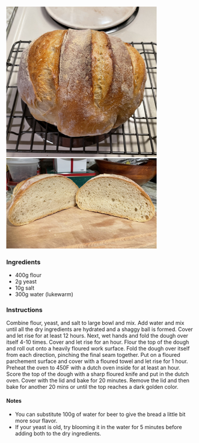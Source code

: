 <img src="../img/NKB_01.JPG" alt="Bread fresh out of the oven" width="400"/> <img src="../img/NKB_02.JPG" alt="crumb structure" width="400"/>
### Ingredients

- 400g flour
- 2g yeast
- 10g salt
- 300g water (lukewarm)

### Instructions
Combine flour, yeast, and salt to large bowl and mix. 
Add water and mix until all the dry ingredients are hydrated and a shaggy ball is formed. 
Cover and let rise for at least 12 hours.
Next, wet hands and fold the dough over itself 4-10 times.
Cover and let rise for an hour.
Flour the top of the dough and roll out onto a heavily floured work surface.
Fold the dough over itself from each direction, pinching the final seam together.
Put on a floured parchement surface and cover with a floured towel and let rise for 1 hour.
Preheat the oven to 450F with a dutch oven inside for at least an hour.
Score the top of the dough with a sharp floured knife and put in the dutch oven.
Cover with the lid and bake for 20 minutes.
Remove the lid and then bake for another 20 mins or until the top reaches a dark golden color.

#### Notes
- You can substitute 100g of water for beer to give the bread a little bit more sour flavor.
- If your yeast is old, try blooming it in the water for 5 minutes before adding both to the dry ingredients.
